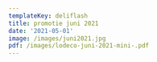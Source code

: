 ```yaml
---
templateKey: deliflash
title: promotie juni 2021
date: '2021-05-01'
image: /images/juni2021.jpg
pdf: /images/lodeco-juni-2021-mini-.pdf
---
```


